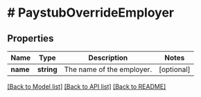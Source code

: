 # # PaystubOverrideEmployer

## Properties

Name | Type | Description | Notes
------------ | ------------- | ------------- | -------------
**name** | **string** | The name of the employer. | [optional]

[[Back to Model list]](../../README.md#models) [[Back to API list]](../../README.md#endpoints) [[Back to README]](../../README.md)
